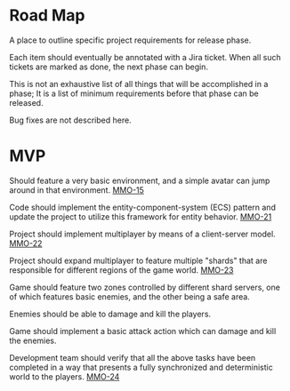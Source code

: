 # Road Map
A place to outline specific project requirements for release phase.

Each item should eventually be annotated with a Jira ticket. When all such tickets are marked as done, the next phase can begin.

This is not an exhaustive list of all things that will be accomplished in a phase; It is a list of minimum requirements before that phase can be released.

Bug fixes are not described here.

# MVP
Should feature a very basic environment, and a simple avatar can jump around in that environment. [MMO-15](https://neon725.atlassian.net/jira/software/projects/MMO/issues/MMO-15)

Code should implement the entity-component-system (ECS) pattern and update the project to utilize this framework for entity behavior. [MMO-21](https://neon725.atlassian.net/jira/software/projects/MMO/issues/MMO-21)

Project should implement multiplayer by means of a client-server model. [MMO-22](https://neon725.atlassian.net/jira/software/projects/MMO/issues/MMO-22)

Project should expand multiplayer to feature multiple "shards" that are responsible for different regions of the game world. [MMO-23](https://neon725.atlassian.net/jira/software/projects/MMO/issues/MMO-23)

Game should feature two zones controlled by different shard servers, one of which features basic enemies, and the other being a safe area.

Enemies should be able to damage and kill the players.

Game should implement a basic attack action which can damage and kill the enemies.

Development team should verify that all the above tasks have been completed in a way that presents a fully synchronized and deterministic world to the players. [MMO-24](https://neon725.atlassian.net/jira/software/projects/MMO/issues/MMO-24)